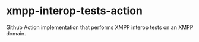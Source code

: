 # xmpp-interop-tests-action
Github Action implementation that performs XMPP interop tests on an XMPP domain.
